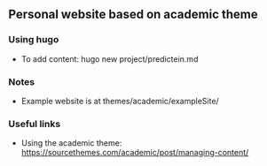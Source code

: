 
## Personal website based on academic theme

### Using hugo

* To add content: hugo new project/predictein.md

### Notes
* Example website is at themes/academic/exampleSite/

### Useful links
* Using the academic theme: https://sourcethemes.com/academic/post/managing-content/
